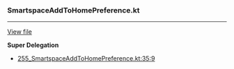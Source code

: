 ### SmartspaceAddToHomePreference.kt
---
[View file](files/255_SmartspaceAddToHomePreference.kt)

**Super Delegation**

 - [255_SmartspaceAddToHomePreference.kt:35:9](files/255_SmartspaceAddToHomePreference.kt#L35)
